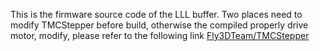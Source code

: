 This is the firmware source code of the LLL buffer. 
Two places need to modify TMCStepper before build, otherwise the compiled properly drive motor, modify, please refer to the following link
[Fly3DTeam/TMCStepper](https://github.com/MarlinFirmware/TMCStepper/compare/master...Fly3DTeam:TMCStepper:master)
